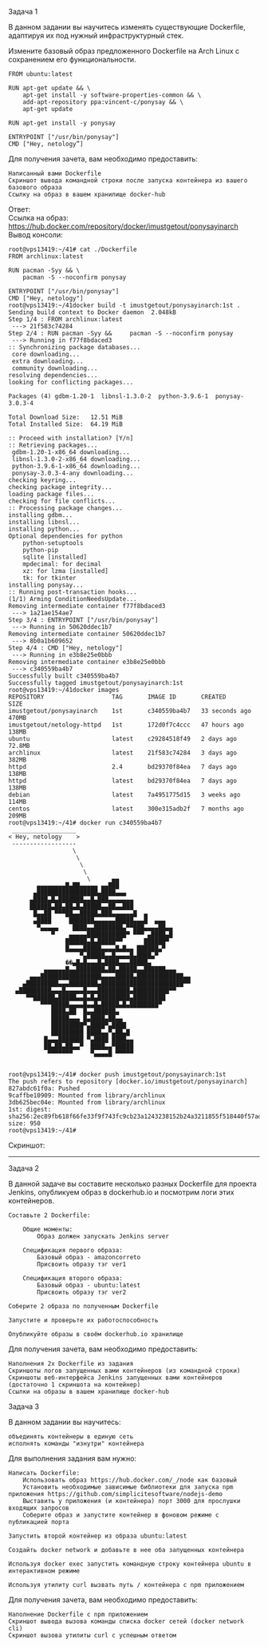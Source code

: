 Задача 1

В данном задании вы научитесь изменять существующие Dockerfile, адаптируя их под нужный инфраструктурный стек.

Измените базовый образ предложенного Dockerfile на Arch Linux c сохранением его функциональности.

```
FROM ubuntu:latest

RUN apt-get update && \
    apt-get install -y software-properties-common && \
    add-apt-repository ppa:vincent-c/ponysay && \
    apt-get update
 
RUN apt-get install -y ponysay

ENTRYPOINT ["/usr/bin/ponysay"]
CMD ["Hey, netology”]
```

Для получения зачета, вам необходимо предоставить:

    Написанный вами Dockerfile
    Скриншот вывода командной строки после запуска контейнера из вашего базового образа
    Ссылку на образ в вашем хранилище docker-hub
Ответ:  
Ссылка на образ: https://hub.docker.com/repository/docker/imustgetout/ponysayinarch  
Вывод консоли:
```
root@vps13419:~/41# cat ./Dockerfile 
FROM archlinux:latest

RUN pacman -Syy && \
    pacman -S --noconfirm ponysay
 
ENTRYPOINT ["/usr/bin/ponysay"]
CMD ["Hey, netology"]
root@vps13419:~/41docker build -t imustgetout/ponysayinarch:1st .
Sending build context to Docker daemon  2.048kB
Step 1/4 : FROM archlinux:latest
 ---> 21f583c74284
Step 2/4 : RUN pacman -Syy &&     pacman -S --noconfirm ponysay
 ---> Running in f77f8bdaced3
:: Synchronizing package databases...
 core downloading...
 extra downloading...
 community downloading...
resolving dependencies...
looking for conflicting packages...

Packages (4) gdbm-1.20-1  libnsl-1.3.0-2  python-3.9.6-1  ponysay-3.0.3-4

Total Download Size:   12.51 MiB
Total Installed Size:  64.19 MiB

:: Proceed with installation? [Y/n] 
:: Retrieving packages...
 gdbm-1.20-1-x86_64 downloading...
 libnsl-1.3.0-2-x86_64 downloading...
 python-3.9.6-1-x86_64 downloading...
 ponysay-3.0.3-4-any downloading...
checking keyring...
checking package integrity...
loading package files...
checking for file conflicts...
:: Processing package changes...
installing gdbm...
installing libnsl...
installing python...
Optional dependencies for python
    python-setuptools
    python-pip
    sqlite [installed]
    mpdecimal: for decimal
    xz: for lzma [installed]
    tk: for tkinter
installing ponysay...
:: Running post-transaction hooks...
(1/1) Arming ConditionNeedsUpdate...
Removing intermediate container f77f8bdaced3
 ---> 1a21ae154ae7
Step 3/4 : ENTRYPOINT ["/usr/bin/ponysay"]
 ---> Running in 50620ddec1b7
Removing intermediate container 50620ddec1b7
 ---> 8b0a1b609652
Step 4/4 : CMD ["Hey, netology"]
 ---> Running in e3b8e25e0bbb
Removing intermediate container e3b8e25e0bbb
 ---> c340559ba4b7
Successfully built c340559ba4b7
Successfully tagged imustgetout/ponysayinarch:1st
root@vps13419:~/41docker images
REPOSITORY                   TAG       IMAGE ID       CREATED          SIZE
imustgetout/ponysayinarch    1st       c340559ba4b7   33 seconds ago   470MB
imustgetout/netology-httpd   1st       172d0f7c4ccc   47 hours ago     138MB
ubuntu                       latest    c29284518f49   2 days ago       72.8MB
archlinux                    latest    21f583c74284   3 days ago       382MB
httpd                        2.4       bd29370f84ea   7 days ago       138MB
httpd                        latest    bd29370f84ea   7 days ago       138MB
debian                       latest    7a4951775d15   3 weeks ago      114MB
centos                       latest    300e315adb2f   7 months ago     209MB
root@vps13419:~/41# docker run c340559ba4b7
 __________________ 
< Hey, netology    >
 ------------------ 
                  \                                
                   \                               
                    \                              
                     \                             
                      \      ▄▄                    
        ▄▄▄▄▄▄▄▄█▄██▄▄▄▄▄ ▄▄███                    
       ▄█████████████████▄████▄▄▄                  
      ▄████▄█▄███████▄▄█▄███▄▄▄▄▄▄▄                
      ██████▄██▄██▄█▄█████▄▄██▄▄███                
       █▄▄██ ▀▀▀██▄▄█████▄███▄▄▄▄▄▄█  ▄            
       ▄████     ███████▄▄▄▄▄▄█████▄▄▄█  ▄▄▄       
        ▀▄▄▄▄▄    ████▄▄████████▄▀▀███▄▄▄▄██▄▄     
            ▀    ▄▄▄▄▄███████████▀ ▀▀▀ ▄████▄█     
                ██████▄█▄█████▀▀      ██████▀      
                █▄▄▄▄█████▄▄▄▄█▄█▄▄ ██████▄▀       
                    ▀▄█████▄▄█▄▄▄▄█▄████▄▀         
                ��▄█▄█▄▄▄█▄████▄▄▄█████▄            
          ▄▄▄▄▄▄█▄▄████████▄██▄█████▄▄██████▄▄▄    
      ▄▄▄█████████████████▄▄▄▄█████▄█████████████▄▄
    ▄█████████▄▄▄████████▄███████████████████████▀▀
  ▄█████████▄▄▄█▄▄▄▄▄█▄▄▄█████████▄██████████▀▀    
     ▀▀██████▄█████▄▄█▄█▄█████████▄█████████       
         ▀▀▀█████▄▄▄▄█▄▄█▄█████▄█▄████████▀        
            ████▄██  █▄▄██████▄                    
            █████▄▄▄ █▄████▄██▄▄                   
            █████████▀▄████▀▄████                  
            █████████ ████▄▄▀▄██▄█                 
          █▄▄▄███████ ▀▄████ ████▄▄                
          ██▄██▄██▄▄▀  ████▄▄▀█████                
           ▀▀▀▀▀▀▀     ▀▄▄▄▄█ ▀▀▀▀▀                
                                                   

root@vps13419:~/41# docker push imustgetout/ponysayinarch:1st
The push refers to repository [docker.io/imustgetout/ponysayinarch]
827abdc61f0a: Pushed 
9caffbe10909: Mounted from library/archlinux 
3db625bec04e: Mounted from library/archlinux 
1st: digest: sha256:2ec89fb618f66fe33f9f743fc9cb23a1243238152b24a3211855f518440f57ad size: 950
root@vps13419:~/41# 
```

 Скриншот: 
 
---

Задача 2

В данной задаче вы составите несколько разных Dockerfile для проекта Jenkins, опубликуем образ в dockerhub.io и посмотрим логи этих контейнеров.

    Составьте 2 Dockerfile:

        Общие моменты:
            Образ должен запускать Jenkins server

        Спецификация первого образа:
            Базовый образ - amazoncorreto
            Присвоить образу тэг ver1

        Спецификация второго образа:
            Базовый образ - ubuntu:latest
            Присвоить образу тэг ver2

    Соберите 2 образа по полученным Dockerfile

    Запустите и проверьте их работоспособность

    Опубликуйте образы в своём dockerhub.io хранилище

Для получения зачета, вам необходимо предоставить:

    Наполнения 2х Dockerfile из задания
    Скриншоты логов запущенных вами контейнеров (из командной строки)
    Скриншоты веб-интерфейса Jenkins запущенных вами контейнеров (достаточно 1 скриншота на контейнер)
    Ссылки на образы в вашем хранилище docker-hub

Задача 3

В данном задании вы научитесь:

    объединять контейнеры в единую сеть
    исполнять команды "изнутри" контейнера

Для выполнения задания вам нужно:

    Написать Dockerfile:
        Использовать образ https://hub.docker.com/_/node как базовый
        Установить необходимые зависимые библиотеки для запуска npm приложения https://github.com/simplicitesoftware/nodejs-demo
        Выставить у приложения (и контейнера) порт 3000 для прослушки входящих запросов
        Соберите образ и запустите контейнер в фоновом режиме с публикацией порта

    Запустить второй контейнер из образа ubuntu:latest

    Создайть docker network и добавьте в нее оба запущенных контейнера

    Используя docker exec запустить командную строку контейнера ubuntu в интерактивном режиме

    Используя утилиту curl вызвать путь / контейнера с npm приложением

Для получения зачета, вам необходимо предоставить:

    Наполнение Dockerfile с npm приложением
    Скриншот вывода вызова команды списка docker сетей (docker network cli)
    Скриншот вызова утилиты curl с успешным ответом

